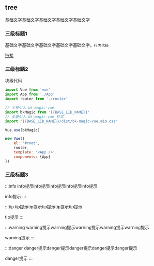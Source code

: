 ## tree

基础文字基础文字基础文字基础文字基础文字

### 三级标题1

基础文字基础文字基础文字基础文字基础文字。`行内代码`

[链接](/help/intro)

### 三级标题2

块级代码

```js
import Vue from 'vue'
import App from './App'
import router from './router'

// 全量引入 bk-magic-vue
import bkMagic from '{{BASE_LIB_NAME}}'
// 全量引入 bk-magic-vue 样式
import '{{BASE_LIB_NAME}}/dist/bk-magic-vue.min.css'

Vue.use(bkMagic)

new Vue({
    el: '#root',
    router,
    template: '<App />',
    components: {App}
})
```

### 三级标题3

:::info
info提示info提示info提示info提示info提示

info提示
:::

:::tip
tip提示tip提示tip提示tip提示tip提示

tip提示
:::

:::warning
warning提示warning提示warning提示warning提示warning提示

warning提示
:::

:::danger
danger提示danger提示danger提示danger提示danger提示

danger提示
:::


